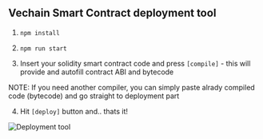 ## Vechain Smart Contract deployment tool ##

1) `npm install`

2) `npm run start`

3) Insert your solidity smart contract code and press `[compile]` - this will provide and autofill contract ABI and bytecode

NOTE: If you need another compiler, you can simply paste alrady compiled code (bytecode) and go straight to deployment part

4) Hit `[deploy]` button and.. thats it!

![Deployment tool](https://media.giphy.com/media/fo2gVWO4kLhtjNO8BU/giphy.gif)
